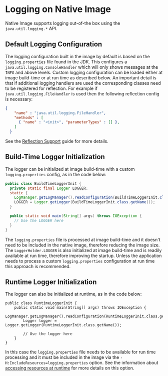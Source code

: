 # Logging on Native Image

Native Image supports logging out-of-the box using the `java.util.logging.*` API.

## Default Logging Configuration

The logging configuration built in the image by default is based on the `logging.properties` file found in the JDK.
This configures a `java.util.logging.ConsoleHandler` which will only shows messages at the `INFO` and above levels.
Custom logging configuration can be loaded either at image build-time or at run time as described below.
An important detail is that if additional logging handlers are used the corresponding classes need to be registered for reflection.
For example if `java.util.logging.FileHandler` is used then the following reflection config is necessary:
```json
{
    "name" : "java.util.logging.FileHandler",
    "methods" : [
      { "name" : "<init>", "parameterTypes" : [] },
    ]
  }
```
See the [Reflection Support](Reflection.md) guide for more details.


## Build-Time Logger Initialization

The logger can be initialized at image build-time with a custom `logging.properties` config, as in the code below:
```java
public class BuildTimeLoggerInit {
  private static final Logger LOGGER;
  static {
    LogManager.getLogManager().readConfiguration(BuildTimeLoggerInit.class.getResourceAsStream("logging.properties"));
    LOGGER = Logger.getLogger(BuildTimeLoggerInit.class.getName());
  }

  public static void main(String[] args) throws IOException {
    // Use the LOGGER here
  }
}
```

The `logging.properties` file is processed at image build-time and it doesn't need to be included in the native image, therefore reducing the image size.
The `LoggerHolder.LOGGER` is also initialized at image build-time and is readily available at run time, therefore improving the startup.
Unless the application needs to process a custom `logging.properties` configuration at run time this approach is recommended.


## Runtime Logger Initialization

The logger can also be initialized at runtime, as in the code below:

```
public class RuntimeLoggerInit {
    public static void main(String[] args) throws IOException {
        LogManager.getLogManager().readConfiguration(RuntimeLoggerInit.class.getResourceAsStream("logging.properties"));
        Logger logger = Logger.getLogger(RuntimeLoggerInit.class.getName());

        // Use the logger here
    }
}
```

In this case the `logging.properties` file needs to be available for run time processing and it must be included in the image via the `-H:IncludeResources=logging.properties` option.
See the information about [accessing resources at runtime](Resources.md) for more details on this option.
